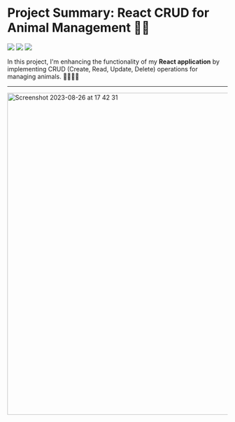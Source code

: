 # Project Summary: React CRUD for Animal Management 🐾🚀 
![](https://skillicons.dev/icons?i=react)
![](https://skillicons.dev/icons?i=javascript)
![](https://skillicons.dev/icons?i=css)



In this project, I'm enhancing the functionality of my **React application** by implementing CRUD (Create, Read, Update, Delete) operations for managing animals. 🦁🐘🐶🐱


-------------------------------
<img width="736" alt="Screenshot 2023-08-26 at 17 42 31" src="https://github.com/maryhbb/react-CRUD-animal/assets/76174247/80c3026d-06fc-4a4f-829c-c49bd9817afb">
